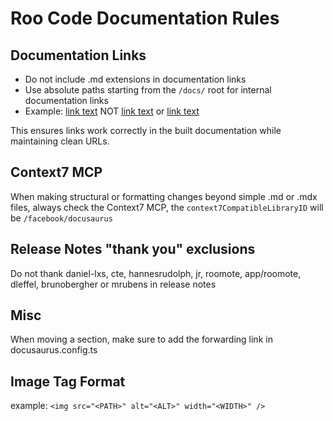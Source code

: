 # Roo Code Documentation Rules

## Documentation Links

- Do not include .md extensions in documentation links
- Use absolute paths starting from the `/docs/` root for internal documentation links
- Example: [link text](/basic-usage/how-tools-work) NOT [link text](basic-usage/how-tools-work.md) or [link text](../../basic-usage/how-tools-work)

This ensures links work correctly in the built documentation while maintaining clean URLs.

## Context7 MCP

When making structural or formatting changes beyond simple .md or .mdx files, always check the Context7 MCP, the `context7CompatibleLibraryID` will be `/facebook/docusaurus`

## Release Notes "thank you" exclusions

Do not thank daniel-lxs, cte, hannesrudolph, jr, roomote, app/roomote, dleffel, brunobergher or mrubens in release notes

## Misc

When moving a section, make sure to add the forwarding link in docusaurus.config.ts

## Image Tag Format

example: `<img src="<PATH>" alt="<ALT>" width="<WIDTH>" />`
